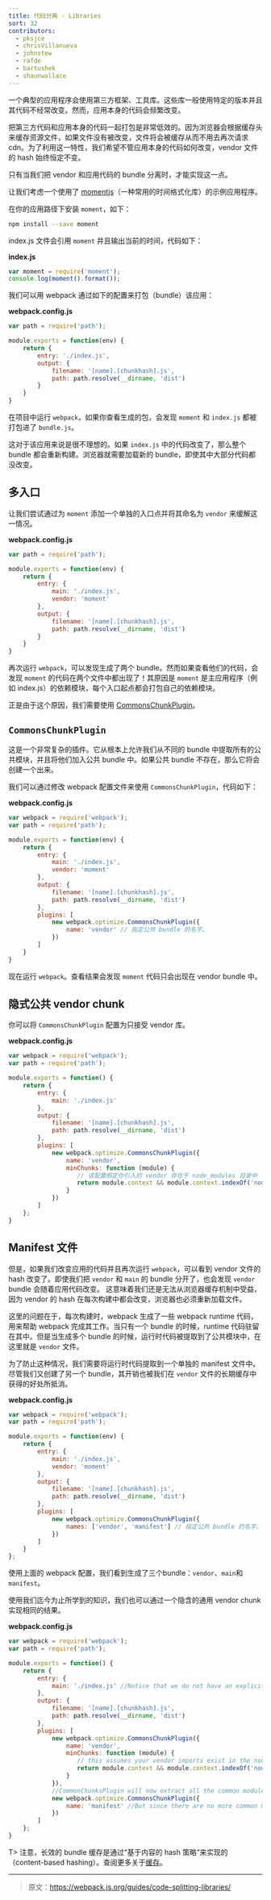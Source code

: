 ```yaml
---
title: 代码分离 - Libraries
sort: 32
contributors:
  - pksjce
  - chrisVillanueva
  - johnstew
  - rafde
  - bartushek
  - shaunwallace
---
```


一个典型的应用程序会使用第三方框架、工具库。这些库一般使用特定的版本并且其代码不经常改变。然而，应用本身的代码会频繁改变。

把第三方代码和应用本身的代码一起打包是非常低效的。因为浏览器会根据缓存头来缓存资源文件，如果文件没有被改变，文件将会被缓存从而不用去再次请求 cdn。为了利用这一特性，我们希望不管应用本身的代码如何改变，vendor 文件的 hash 始终恒定不变。

只有当我们把 vendor 和应用代码的 bundle 分离时，才能实现这一点。

让我们考虑一个使用了 [momentjs](https://www.npmjs.com/package/moment)（一种常用的时间格式化库）的示例应用程序。

在你的应用路径下安装 `moment`，如下：

``` bash
npm install --save moment
```

index.js 文件会引用 `moment` 并且输出当前的时间，代码如下：

__index.js__

```javascript
var moment = require('moment');
console.log(moment().format());
```

我们可以用 webpack 通过如下的配置来打包（bundle）该应用：

__webpack.config.js__

```javascript
var path = require('path');

module.exports = function(env) {
    return {
        entry: './index.js',
        output: {
            filename: '[name].[chunkhash].js',
            path: path.resolve(__dirname, 'dist')
        }
    }
}
```

在项目中运行 `webpack`，如果你查看生成的包，会发现 `moment` 和 `index.js` 都被打包进了 `bundle.js`。

这对于该应用来说是很不理想的。如果 `index.js` 中的代码改变了，那么整个 bundle 都会重新构建。浏览器就需要加载新的 bundle，即使其中大部分代码都没改变。


## 多入口

让我们尝试通过为 `moment` 添加一个单独的入口点并将其命名为 `vendor` 来缓解这一情况。

__webpack.config.js__

``` javascript
var path = require('path');

module.exports = function(env) {
    return {
        entry: {
            main: './index.js',
            vendor: 'moment'
        },
        output: {
            filename: '[name].[chunkhash].js',
            path: path.resolve(__dirname, 'dist')
        }
    }
}
```

再次运行 `webpack`，可以发现生成了两个 bundle。然而如果查看他们的代码，会发现 `moment` 的代码在两个文件中都出现了！其原因是 `moment` 是主应用程序（例如 index.js）的依赖模块，每个入口起点都会打包自己的依赖模块。

正是由于这个原因，我们需要使用 [CommonsChunkPlugin](/plugins/commons-chunk-plugin)。


## `CommonsChunkPlugin`

这是一个非常复杂的插件。它从根本上允许我们从不同的 bundle 中提取所有的公共模块，并且将他们加入公共 bundle 中。如果公共 bundle 不存在，那么它将会创建一个出来。

我们可以通过修改 webpack 配置文件来使用 `CommonsChunkPlugin`，代码如下：

__webpack.config.js__

```javascript
var webpack = require('webpack');
var path = require('path');

module.exports = function(env) {
    return {
        entry: {
            main: './index.js',
            vendor: 'moment'
        },
        output: {
            filename: '[name].[chunkhash].js',
            path: path.resolve(__dirname, 'dist')
        },
        plugins: [
            new webpack.optimize.CommonsChunkPlugin({
                name: 'vendor' // 指定公共 bundle 的名字。
            })
        ]
    }
}
```

现在运行 `webpack`。查看结果会发现 `moment` 代码只会出现在 vendor bundle 中。


## 隐式公共 vendor chunk

你可以将 `CommonsChunkPlugin` 配置为只接受 vendor 库。

__webpack.config.js__

```javascript
var webpack = require('webpack');
var path = require('path');

module.exports = function() {
    return {
        entry: {
            main: './index.js'
        },
        output: {
            filename: '[name].[chunkhash].js',
            path: path.resolve(__dirname, 'dist')
        },
        plugins: [
            new webpack.optimize.CommonsChunkPlugin({
                name: 'vendor',
                minChunks: function (module) {
                   // 该配置假定你引入的 vendor 存在于 node_modules 目录中
                   return module.context && module.context.indexOf('node_modules') !== -1;
                }
            })
        ]
    };
}
```


## Manifest 文件

但是，如果我们改变应用的代码并且再次运行 `webpack`，可以看到 vendor 文件的 hash 改变了。即使我们把 `vendor` 和 `main` 的 bundle 分开了，也会发现 `vendor` bundle 会随着应用代码改变。
这意味着我们还是无法从浏览器缓存机制中受益，因为 vendor 的 hash 在每次构建中都会改变，浏览器也必须重新加载文件。

这里的问题在于，每次构建时，webpack 生成了一些 webpack runtime 代码，用来帮助 webpack 完成其工作。当只有一个 bundle 的时候，runtime 代码驻留在其中。但是当生成多个 bundle 的时候，运行时代码被提取到了公共模块中，在这里就是 `vendor` 文件。

为了防止这种情况，我们需要将运行时代码提取到一个单独的 manifest 文件中。尽管我们又创建了另一个 bundle，其开销也被我们在 `vendor` 文件的长期缓存中获得的好处所抵消。

__webpack.config.js__

```javascript
var webpack = require('webpack');
var path = require('path');

module.exports = function(env) {
    return {
        entry: {
            main: './index.js',
            vendor: 'moment'
        },
        output: {
            filename: '[name].[chunkhash].js',
            path: path.resolve(__dirname, 'dist')
        },
        plugins: [
            new webpack.optimize.CommonsChunkPlugin({
                names: ['vendor', 'manifest'] // 指定公共 bundle 的名字。
            })
        ]
    }
};
```

使用上面的 webpack 配置，我们看到生成了三个bundle：`vendor`、`main`和`manifest`。

使用我们迄今为止所学到的知识，我们也可以通过一个隐含的通用 vendor chunk 实现相同的结果。

__webpack.config.js__

```javascript
var webpack = require('webpack');
var path = require('path');

module.exports = function() {
    return {
        entry: {
            main: './index.js' //Notice that we do not have an explicit vendor entry here
        },
        output: {
            filename: '[name].[chunkhash].js',
            path: path.resolve(__dirname, 'dist')
        },
        plugins: [
            new webpack.optimize.CommonsChunkPlugin({
                name: 'vendor',
                minChunks: function (module) {
                   // this assumes your vendor imports exist in the node_modules directory
                   return module.context && module.context.indexOf('node_modules') !== -1;
                }
            }),
            //CommonChunksPlugin will now extract all the common modules from vendor and main bundles
            new webpack.optimize.CommonsChunkPlugin({
                name: 'manifest' //But since there are no more common modules between them we end up with just the runtime code included in the manifest file
            })
        ]
    };
}
```

T> 注意，长效的 bundle 缓存是通过“基于内容的 hash 策略”来实现的（content-based hashing）。查阅更多关于[缓存](/guides/caching/)。

***

> 原文：https://webpack.js.org/guides/code-splitting-libraries/